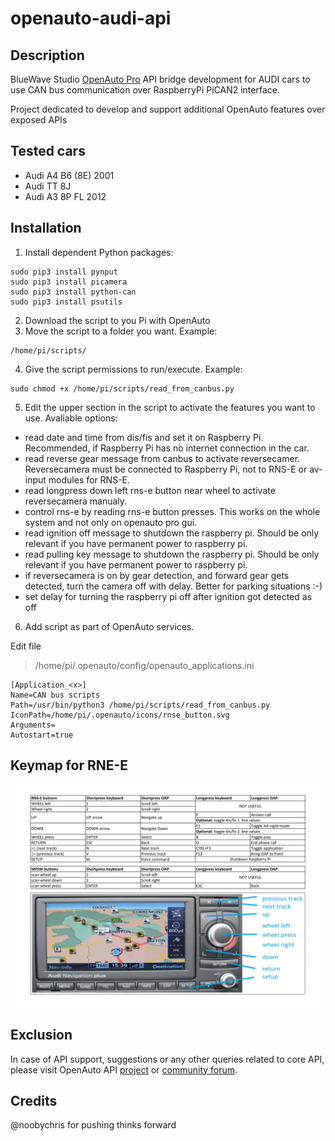 # openauto-audi-api
## **Description**
BlueWave Studio [OpenAuto Pro](https://bluewavestudio.io/) API bridge development for AUDI cars to use CAN bus communication over RaspberryPi PiCAN2 interface.

Project dedicated to develop and support additional OpenAuto features over exposed APIs

## **Tested cars**
- Audi A4 B6 (8E) 2001
- Audi TT 8J
- Audi A3 8P FL 2012

## **Installation**
1. Install dependent Python packages:
```
sudo pip3 install pynput
sudo pip3 install picamera
sudo pip3 install python-can
sudo pip3 install psutils
```
2. Download the script to you Pi with OpenAuto
3. Move the script to a folder you want. Example:
```
/home/pi/scripts/
```
4. Give the script permissions to run/execute. Example:
```
sudo chmod +x /home/pi/scripts/read_from_canbus.py
```
5. Edit the upper section in the script to activate the features you want to use. Avaliable options:
 - read date and time from dis/fis and set it on Raspberry Pi. Recommended, if Raspberry Pi has no internet connection in the car.
 - read reverse gear message from canbus to activate reversecamer. Reversecamera must be connected to Raspberry Pi, not to RNS-E or av-input modules for RNS-E.
 - read longpress down left rns-e button near wheel to activate reversecamera manualy.
 - control rns-e by reading rns-e button presses. This works on the whole system and not only on openauto pro gui.
 - read ignition off message to shutdown the raspberry pi. Should be only relevant if you have permanent power to raspberry pi.
 - read pulling key message to shutdown the raspberry pi. Should be only relevant if you have permanent power to raspberry pi.
 - if reversecamera is on by gear detection, and forward gear gets detected, turn the camera off with delay. Better for parking situations :-)
 - set delay for turning the raspberry pi off after ignition got detected as off
6. Add script as part of OpenAuto services.

Edit file
> /home/pi/.openauto/config/openauto_applications.ini
```
[Application_<x>]
Name=CAN bus scripts
Path=/usr/bin/python3 /home/pi/scripts/read_from_canbus.py
IconPath=/home/pi/.openauto/icons/rnse_button.svg
Arguments=
Autostart=true
```
## **Keymap for RNE-E**
<picture>
 <img alt="RNS-E keymap" src="https://github.com/peetereczek/openauto-audi-api/blob/d9d7985745041a725bc1ce0ea9d7a37f35a4aa35/RNS-E%20script%20keymap.jpg">
</picture>

## **Exclusion**
In case of API support, suggestions or any other queries related to core API, please visit OpenAuto API [project](https://github.com/bluewave-studio/openauto-pro-api) or [community forum](https://www.bluewavestudio.io/community/).
## **Credits**
@noobychris for pushing thinks forward
